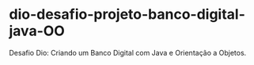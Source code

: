 # dio-desafio-projeto-banco-digital-java-OO
Desafio Dio:  Criando um Banco Digital com Java e Orientação a Objetos.

